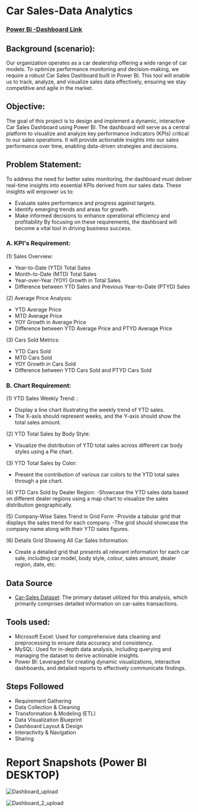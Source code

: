 # Car Sales-Data Analytics

### [Power Bi -Dashboard Link](https://app.powerbi.com/groups/me/reports/00d0b4ef-e5fc-4629-9c33-3632c7ab8fab/bf4f603e241c591c083b?experience=power-bi)

## Background (scenario):
Our organization operates as a car dealership offering a wide range of car models. To optimize performance monitoring and decision-making, we require a robust Car Sales Dashboard built in Power BI. This tool will enable us to track, analyze, and visualize sales data effectively, ensuring we stay competitive and agile in the market.

## Objective:
The goal of this project is to design and implement a dynamic, interactive Car Sales Dashboard using Power BI. The dashboard will serve as a central platform to visualize and analyze key performance indicators (KPIs) critical to our sales operations. It will provide actionable insights into our sales performance over time, enabling data-driven strategies and decisions.

## Problem Statement:
To address the need for better sales monitoring, the dashboard must deliver real-time insights into essential KPIs derived from our sales data. These insights will empower us to:
- Evaluate sales performance and progress against targets.
- Identify emerging trends and areas for growth.
- Make informed decisions to enhance operational efficiency and profitability
By focusing on these requirements, the dashboard will become a vital tool in driving business success.

### A. KPI's Requirement:
(1) Sales Overview:
- Year-to-Date (YTD) Total Sales
- Month-to-Date (MTD) Total Sales
- Year-over-Year (YOY) Growth in Total Sales
- Difference between YTD Sales and Previous Year-to-Date (PTYD) Sales

(2) Average Price Analysis:
- YTD Average Price
- MTD Average Price
- YOY Growth in Average Price
- Difference between YTD Average Price and PTYD Average Price

(3) Cars Sold Metrics:
- YTD Cars Sold
- MTD Cars Sold
- YOY Growth in Cars Sold
- Difference between YTD Cars Sold and PTYD Cars Sold

### B. Chart Requirement:
(1) YTD Sales Weekly Trend: :
- Display a line chart illustrating the weekly trend of YTD sales.
- The X-axis should represent weeks, and the Y-axis should show the total sales amount.

(2) YTD Total Sales by Body Style:
- Visualize the distribution of YTD total sales across different car body styles using a Pie chart.

(3) YTD Total Sales by Color:
- Present the contribution of various car colors to the YTD total sales through a pie chart.

(4) YTD Cars Sold by Dealer Region:
-Showcase the YTD sales data based on different dealer regions using a map chart to visualize the sales distribution geographically.

(5) Company-Wise Sales Trend in Grid Form
-Provide a tabular grid that displays the sales trend for each company.
-The grid should showcase the company name along with their YTD sales figures.

(6) Details Grid Showing All Car Sales Information:
- Create a detailed grid that presents all relevant information for each car sale, including car model, body style, colour, sales amount, dealer region, date, etc.

## Data Source
- [Car-Sales Dataset](https://github.com/sachinbasyal/Coffee-Shop-Data-Analytics/blob/main/Dataset/Coffee%20Shop%20Sales.xlsx): The primary dataset utilized for this analysis, which primarily comprises detailed information on car-sales transactions.

## Tools used:
- Microsoft Excel: Used for comprehensive data cleaning and preprocessing to ensure data accuracy and consistency.
- MySQL: Used for in-depth data analysis, including querying and managing the dataset to derive actionable insights.
- Power BI: Leveraged for creating dynamic visualizations, interactive dashboards, and detailed reports to effectively communicate findings.

## Steps Followed
- Requirement Gathering
- Data Collection & Cleaning
- Transformation & Modeling (ETL)
- Data Visualization Blueprint
- Dashboard Layout & Design
- Interactivity & Navigation
- Sharing

# Report Snapshots (Power BI DESKTOP)

![Dashboard_upload](https://github-production-user-asset-6210df.s3.amazonaws.com/170677255/402369811-095147e4-fbcd-4c42-980e-1249a573d57d.png?X-Amz-Algorithm=AWS4-HMAC-SHA256&X-Amz-Credential=AKIAVCODYLSA53PQK4ZA%2F20250112%2Fus-east-1%2Fs3%2Faws4_request&X-Amz-Date=20250112T161533Z&X-Amz-Expires=300&X-Amz-Signature=b9aee9c0e4ac8d0ebaf20068b81ac087b9d3baffa2497471f7c98e31a3a790d0&X-Amz-SignedHeaders=host)

![Dashboard_2_upload](https://github-production-user-asset-6210df.s3.amazonaws.com/170677255/402370200-c64ebfcf-fbd2-4d21-9854-2b226e72dd71.png?X-Amz-Algorithm=AWS4-HMAC-SHA256&X-Amz-Credential=AKIAVCODYLSA53PQK4ZA%2F20250112%2Fus-east-1%2Fs3%2Faws4_request&X-Amz-Date=20250112T161817Z&X-Amz-Expires=300&X-Amz-Signature=6bf283a90982e87f16d41784b502985fa1e2e4a5081479b0a17bb4fcaed06928&X-Amz-SignedHeaders=host)

